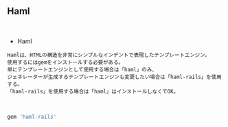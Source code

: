 ## Haml  
<br>

- Haml  
```
Hamlは、HTMLの構造を非常にシンプルなインデントで表現したテンプレートエンジン。
使用するにはgemをインストールする必要がある。
単にテンプレートエンジンとして使用する場合は「haml」のみ、
ジェネレーターが生成するテンプレートエンジンも変更したい場合は「haml-rails」を使用する。
「haml-rails」を使用する場合は「haml」はインストールしなくてOK。
```
<br>

```rb
gem 'haml-rails'
```